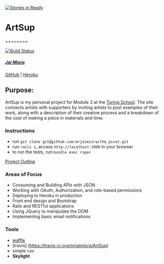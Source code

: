 [![Stories in Ready](https://badge.waffle.io/mrjaimisra/ArtSup.png?label=ready&title=Ready)](https://waffle.io/mrjaimisra/ArtSup)
# ArtSup
========

[![Build Status](https://travis-ci.org/mrjaimisra/ArtSup.svg)](https://travis-ci.org/mrjaimisra/ArtSup)

##### [Jai Misra](https://github.com/mrjaimisra)
[GitHub](https://github.com/mrjaimisra/ArtSup) |
[Heroku](https://damp-wildwood-1920.herokuapp.com/)

## Purpose:

ArtSup is my personal project for Module 3 at the [Turing School](http://turing.io).
The site connects artists with supporters
by inviting artists to post examples of their work,
along with a description of their creative process
and a breakdown of the cost of making a piece in materials and time.

### Instructions
- run `git clone git@github.com:mrjaimisra/the_pivot.git`
- run `rails s`, access `http://localhost:3000` in your browser
- to run the tests, run `bundle exec rspec`

[Project Outline](https://github.com/turingschool/lesson_plans/blob/master/ruby_03-professional_rails_applications/self_directed_project.md)

### Areas of Focus

+ Consuming and Building APIs with JSON
+ Working with OAuth, Authorization, and role-based permissions 
+ Deploying to Heroku in production
+ Front end design and Bootstrap
+ Rails and RESTful applications
+ Using JQuery to manipulate the DOM
+ Implementing basic email notifications

### Tools

  - [waffle](https://waffle.io/mrjaimisra/ArtSup)
  - [travis]  (https://travis-ci.org/mrjaimisra/ArtSup)
  - simple cov
  - ****Skylight****
  